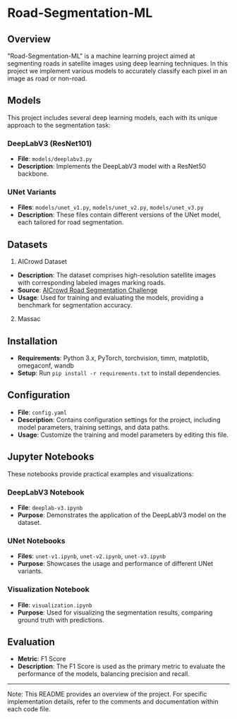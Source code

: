 # Road-Segmentation-ML

## Overview
"Road-Segmentation-ML" is a machine learning project aimed at segmenting roads in satellite images using deep learning techniques. In this project we implement various models to accurately classify each pixel in an image as road or non-road.

## Models
This project includes several deep learning models, each with its unique approach to the segmentation task:

### DeepLabV3 (ResNet101)
- **File**: `models/deeplabv3.py`
- **Description**: Implements the DeepLabV3 model with a ResNet50 backbone.

### UNet Variants
- **Files**: `models/unet_v1.py`, `models/unet_v2.py`, `models/unet_v3.py`
- **Description**: These files contain different versions of the UNet model, each tailored for road segmentation.

## Datasets
1. AICrowd Dataset
- **Description**: The dataset comprises high-resolution satellite images with corresponding labeled images marking roads.
- **Source**: [AICrowd Road Segmentation Challenge](https://www.aicrowd.com/challenges/epfl-ml-road-segmentation)
- **Usage**: Used for training and evaluating the models, providing a benchmark for segmentation accuracy.
2. Massac

## Installation
- **Requirements**: Python 3.x, PyTorch, torchvision, timm, matplotlib, omegaconf, wandb
- **Setup**: Run `pip install -r requirements.txt` to install dependencies.

## Configuration
- **File**: `config.yaml`
- **Description**: Contains configuration settings for the project, including model parameters, training settings, and data paths.
- **Usage**: Customize the training and model parameters by editing this file.

## Jupyter Notebooks
These notebooks provide practical examples and visualizations:

### DeepLabV3 Notebook
- **File**: `deeplab-v3.ipynb`
- **Purpose**: Demonstrates the application of the DeepLabV3 model on the dataset.

### UNet Notebooks
- **Files**: `unet-v1.ipynb`, `unet-v2.ipynb`, `unet-v3.ipynb`
- **Purpose**: Showcases the usage and performance of different UNet variants.

### Visualization Notebook
- **File**: `visualization.ipynb`
- **Purpose**: Used for visualizing the segmentation results, comparing ground truth with predictions.

## Evaluation
- **Metric**: F1 Score
- **Description**: The F1 Score is used as the primary metric to evaluate the performance of the models, balancing precision and recall.

---

Note: This README provides an overview of the project. For specific implementation details, refer to the comments and documentation within each code file.
